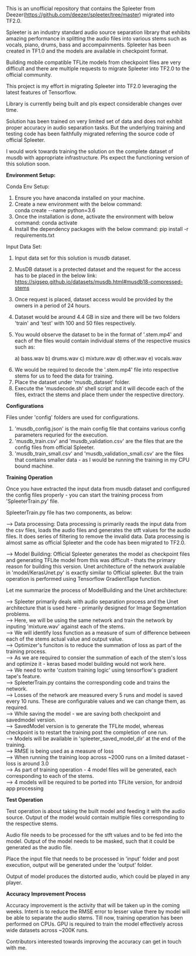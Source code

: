 This is an unofficial repository that contains the Spleeter from Deezer(https://github.com/deezer/spleeter/tree/master) migrated into TF2.0.

Spleeter is an industry standard audio source separation library that exhibits amazing performance in splitting the audio files into various stems such as vocals, piano, drums, bass
and accompainments. Spleeter has been created in TF1.0 and the models are available in checkpoint format.

Building mobile compatible TFLite models from checkpoint files are very difficult and there are multiple requests to migrate Spleeter into TF2.0 to the official community.

This project is my effort in migrating Spleeter into TF2.0 leveraging the latest features of Tensorflow.

Library is currently being built and pls expect considerable changes over time.

Solution has been trained on very limited set of data and does not exhibit proper accuracy in audio separation tasks. But the underlying training and testing code has been faithfully 
migrated referring the source code of official Spleeter.

I would work towards training the solution on the complete dataset of musdb with appropriate infrastructure. Pls expect the functioning version of this solution soon.

**Environment Setup:**

Conda Env Setup:

1. Ensure you have anaconda installed on your machine.
2. Create a new environment with the below command:  
    conda create --name <envName> python=3.6
3. Once the installation is done, activate the environment with below command:
    conda activate <envName>
4. Install the dependency packages with the below command:
    pip install -r requirements.txt 


Input Data Set:
1. Input data set for this solution is musdb dataset.
2. MusDB dataset is a protected dataset and the request for the access has to be placed in the below link:
    https://sigsep.github.io/datasets/musdb.html#musdb18-compressed-stems
3. Once request is placed, dataset access would be provided by the owners in a period of 24 hours.
4. Dataset would be around 4.4 GB in size and there will be two folders 'train' and 'test' with 100 and 50 files respectively.
5. You would observe the dataset to be in the format of '.stem.mp4' and each of the files would contain individual stems of the respective musics such as:

    a) bass.wav 
    b) drums.wav
    c) mixture.wav
    d) other.wav
    e) vocals.wav
6) We would be required to decode the '.stem.mp4' file into respective stems for us to feed the data for training.
7) Place the dataset under 'musdb_dataset' folder.
8) Execute the 'musdecode.sh' shell script and it will decode each of the files, extract the stems and place them under the respective directory.

 **Configurations**
 
 Files under 'config' folders are used for configurations. 
 
 1. 'musdb_config.json' is the main config file that contains various config parameters requried for the execution.
 2. 'musdb_train.csv' and 'musdb_validation.csv' are the files that are the config files from official Spleeter.
 3. 'musdb_train_small.csv' and 'musdb_validation_small.csv' are the files that contains smaller data - as I would be running the training in my CPU bound machine.    

**Training Operation**

Once you have extracted the input data from musdb dataset and configured the config files properly - you can start the training process from 'SpleeterTrain.py' file.

SpleeterTrain.py file has two components, as below:

--> Data processing: Data processing is primarily reads the input data from the csv files, loads the audio files and generates the stft values for the audio files. 
It does series of filtering to remove the invalid data. Data processing is almost same as official Spleeter and the code has been migrated to TF2.0.

--> Model Building: Official Spleeter generates the model as checkpoint files and generating TFLite model from this was difficult - thats the primary reason for building this 
version. Unet architecture of the network available in 'model/KerasUnet.py' is exactly similar to Official spleeter. But the train operation is performed using Tensorflow GradientTape function.

Let me summarize the process of ModelBuilding and the Unet architecture:

--> Spleeter primarily deals with audio separation process and the Unet architecture that is used here - primarily designed for Image Segmentation problems.  
--> Here, we will be using the same network and train the network by inputing 'mixture.wav' against each of the stems.  
--> We will identify loss function as a measure of sum of difference between each of the stems actual value and output value.  
--> Optimizer's funciton is to reduce the summation of loss as part of the training process.  
--> As we are required to consier the summation of each of the stem's loss and optimize it - keras based model building would not work here.  
--> We need to write 'custom training logic' using tensorflow's gradient tape's feature.  
--> SpleeterTrain.py contains the corresponding code and trains the network.  
--> Losses of the network are measured every 5 runs and model is saved every 10 runs. These are configurable values and we can change them, as required.  
--> While saving the model - we are saving both checkpoint and savedmodel version.  
--> SavedModel version is to generate the TFLite model, whereas checkpoint is to restart the training post the completion of one run.  
--> Models will be available in 'spleeter_saved_model_dir' at the end of the training.  
--> RMSE is being used as a measure of loss  
--> When running the training loop across ~2000 runs on a limited dataset - loss is around 3.0  
--> As part of training operation - 4 model files will be generated, each corresponding to each of the stems.  
--> 4 models will be required to be ported into TFLite version, for android app processing  

**Test Operation**

Test operation is about taking the built model and feeding it with the audio source. Output of the model would contain multiple files corresponding to the respective stems.

Audio file needs to be processed for the stft values and to be fed into the model. Output of the model needs to be masked, such that it could be generated as the audio file.

Place the input file that needs to be processed in 'input' folder and post execution, output will be generated under the 'output' folder.

Output of model produces the distorted audio, which could be played in any player. 

**Accuracy Improvement Process**

Accuracy improvement is the activity that will be taken up in the coming weeks. Intent is to reduce the RMSE error to lesser value there by model will be able to separate the audio stems.
Till now, training operation has been performed on CPUs. GPU is required to train the model effectively across wide datasets across ~200K runs. 

Contributors interested towards improving the accuracy can get in touch with me.
